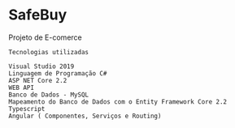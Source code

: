 # SafeBuy
Projeto de E-comerce

    Tecnologias utilizadas

    Visual Studio 2019
    Linguagem de Programação C# 
    ASP NET Core 2.2
    WEB API
    Banco de Dados - MySQL
    Mapeamento do Banco de Dados com o Entity Framework Core 2.2
    Typescript
    Angular ( Componentes, Serviços e Routing)
